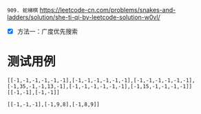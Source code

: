 
`909. 蛇梯棋` https://leetcode-cn.com/problems/snakes-and-ladders/solution/she-ti-qi-by-leetcode-solution-w0vl/
- [x] 方法一：广度优先搜索

# 测试用例

```
[[-1,-1,-1,-1,-1,-1],[-1,-1,-1,-1,-1,-1],[-1,-1,-1,-1,-1,-1],[-1,35,-1,-1,13,-1],[-1,-1,-1,-1,-1,-1],[-1,15,-1,-1,-1,-1]]
[[-1,-1],[-1,-1]]

[[-1,-1,-1],[-1,9,8],[-1,8,9]]
```
